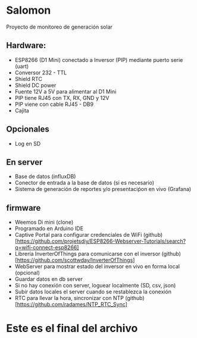 # Salomon
Proyecto de monitoreo de generación solar

## Hardware:
* ESP8266 (D1 Mini) conectado a Inversor (PIP) mediante puerto serie (uart)
* Conversor 232 - TTL
* Shield RTC
* Shield DC power
* Fuente 12V a 5V para alimentar al D1 Mini
* PIP tiene RJ45 con TX, RX, GND y 12V
* PIP viene con cable RJ45 - DB9
* Cajita

## Opcionales
* Log en SD

## En server
* Base de datos (influxDB)
* Conector de entrada a la base de datos (si es necesario)
* Sistema de generación de reportes y/o presentaciṕon en vivo (Grafana)

## firmware
* Weemos Di mini (clone)
* Programado en Arduino IDE
* Captive Portal para configurar credenciales de WiFi (github)[https://github.com/projetsdiy/ESP8266-Webserver-Tutorials/search?q=wifi-connect-esp8266]
* Librería InverterOfThings para comunicarse con el inversor (github)[https://github.com/scottwday/InverterOfThings]
* WebServer para mostrar estado del inversor en vivo en forma local (opcional)
* Guardar datos en db server
* Si no hay conexión con server, loguear localmente (SD, csv, json)
* Subir datos locales el server cuando se restablezca la conexión
* RTC para llevar la hora, sincronizar con NTP (github)[https://github.com/radames/NTP_RTC_Sync]


# Este es el final del archivo



